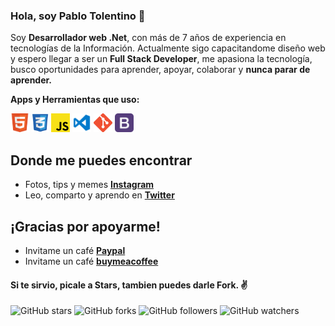 ### Hola, soy Pablo Tolentino 👋

Soy **Desarrollador web .Net**, con más de 7 años de experiencia en tecnologías de la Información. Actualmente sigo capacitandome diseño web y espero llegar a ser un **Full Stack Developer**, me apasiona la tecnología, busco oportunidades para aprender, apoyar, colaborar y **nunca parar de aprender.**   

**Apps y Herramientas que uso:**  

<code><img height="30" src="https://raw.githubusercontent.com/pablotolentino/pablotolentino/master/img/Html.png"></code>
<code><img height="30" src="https://raw.githubusercontent.com/pablotolentino/pablotolentino/master/img/Css.png"></code>
<code><img height="30" src="https://raw.githubusercontent.com/pablotolentino/pablotolentino/master/img/Js.png"></code>
<code><img height="30" src="https://raw.githubusercontent.com/pablotolentino/pablotolentino/master/img/Visual.png"></code>
<code><img height="30" src="https://raw.githubusercontent.com/pablotolentino/pablotolentino/master/img/Git.png"></code>
<code><img height="30" src="https://raw.githubusercontent.com/pablotolentino/pablotolentino/master/img/Bootstrap.png"></code>

## Donde me puedes encontrar
* Fotos, tips y memes **[Instagram](https://www.instagram.com/pabtolentino/?hl=es-la)**
* Leo, comparto y aprendo en **[Twitter](https://twitter.com/Pablo45006815)**

## ¡Gracias por apoyarme!
* Invitame un café **[Paypal](https://www.paypal.com/paypalme/my/profile)**
* Invitame un café **[buymeacoffee](https://www.buymeacoffee.com/pablotolentino)**


#### Si te sirvio, picale a **Stars**, tambien puedes darle **Fork**. ✌️

![GitHub stars](https://img.shields.io/github/stars/pablotolentino/pablotolentino?style=social)
![GitHub forks](https://img.shields.io/github/forks/pablotolentino/pablotolentino?label=Fork&style=social)
![GitHub followers](https://img.shields.io/github/followers/pablotolentino?label=Follow&style=social)
![GitHub watchers](https://img.shields.io/github/watchers/pablotolentino/pablotolentino?style=social)
